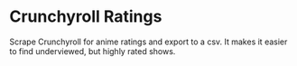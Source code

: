# Crunchyroll Ratings

Scrape Crunchyroll for anime ratings and export to a csv. It makes it easier to find underviewed, but highly rated shows.
